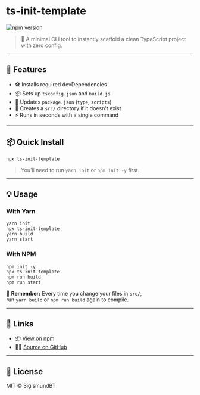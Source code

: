 # ts-init-template

[![npm version](https://img.shields.io/npm/v/ts-init-template?color=blue)](https://www.npmjs.com/package/ts-init-template)

> 🧪 A minimal CLI tool to instantly scaffold a clean TypeScript project with zero config.

---

## 🚀 Features

- 🛠 Installs required devDependencies
- 📦 Sets up `tsconfig.json` and `build.js`
- 🔧 Updates `package.json` (`type`, `scripts`)
- 📁 Creates a `src/` directory if it doesn't exist
- ⚡ Runs in seconds with a single command

---

## 📦 Quick Install

```
npx ts-init-template
```

> You’ll need to run `yarn init` or `npm init -y` first.

---

## 💡 Usage

### With Yarn

```
yarn init
npx ts-init-template
yarn build
yarn start
```

### With NPM

```
npm init -y
npx ts-init-template
npm run build
npm run start
```

🔁 **Remember:** Every time you change your files in `src/`,  
run `yarn build` or `npm run build` again to compile.

---

## 🔗 Links

- 📦 [View on npm](https://www.npmjs.com/package/ts-init-template)
- 🧑‍💻 [Source on GitHub](https://github.com/SigismundBT/ts_init_template)

---

## 📄 License

MIT © SigismundBT
